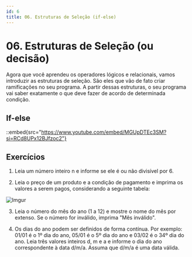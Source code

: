 ```yaml
---
id: 6
title: 06. Estruturas de Seleção (if-else)
---
```

# 06. Estruturas de Seleção (ou decisão)

Agora que você aprendeu os operadores lógicos e relacionais, vamos introduzir as estruturas de seleção. São eles que vão de fato criar ramificações no seu programa. A partir dessas estruturas, o seu programa vai saber exatamente o que deve fazer de acordo de determinada condição.

## If-else

::embed{src="https://www.youtube.com/embed/MGUpDTEc3SM?si=RCd8UPx12BJfzoc2"}

## Exercícios

1. Leia um número inteiro n e informe se ele é ou não divisível por 6.

2. Leia o preço de um produto e a condição de pagamento e imprima os valores a serem pagos,
considerando a seguinte tabela:

![Imgur](https://i.imgur.com/0KWDNDW.png)

3.  Leia o número do mês do ano (1 a 12) e mostre o nome do mês por extenso. Se o número for
inválido, imprima "Mês inválido".

4. Os dias do ano podem ser definidos de forma contínua. Por exemplo: 01/01 é o 1º dia do ano, 05/01 é o 5º dia do ano e 03/02 é o 34º dia do ano. Leia três valores inteiros d, m e a e informe o dia do ano correspondente à data d/m/a. Assuma que d/m/a é uma data válida.
